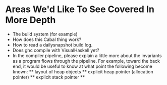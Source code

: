 # Areas We'd Like To See Covered In More Depth


- The build system (for example)
- How does this Cabal thing work?
- How to read a dailysnapshot build log.
- Does ghc compile with VisualHaskell yet?
- In the compiler pipeline, please explain a little more about the invariants as a program flows through the pipeline.  For example, toward the back end, it would be useful to know at what point the following become known:
  ** layout of heap objects
  ** explicit heap pointer (allocation pointer)
  ** explicit stack pointer
  **